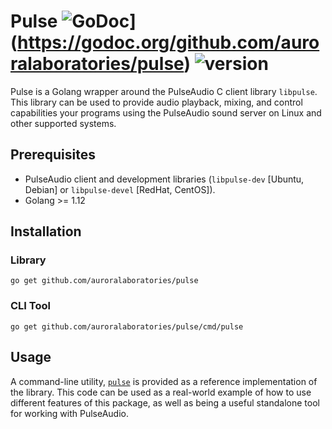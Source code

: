 # Pulse ![GoDoc](https://godoc.org/github.com/auroralaboratories/pulse?status.svg)](https://godoc.org/github.com/auroralaboratories/pulse) ![version](https://img.shields.io/github/tag/auroralaboratories/pulse.svg?colorB=6B9DD6&label=GitHub&style=flat)

Pulse is a Golang wrapper around the PulseAudio C client library `libpulse`.  This library can be used to provide audio playback, mixing, and control capabilities your programs using the PulseAudio sound server on Linux and other supported systems.

## Prerequisites

- PulseAudio client and development libraries (`libpulse-dev` [Ubuntu, Debian] or `libpulse-devel` [RedHat, CentOS]).
- Golang >= 1.12

## Installation

### Library

```
go get github.com/auroralaboratories/pulse
```

### CLI Tool

```
go get github.com/auroralaboratories/pulse/cmd/pulse
```

## Usage

A command-line utility, [`pulse`](cmd/pulse) is provided as a reference implementation of the library.  This code can be used as a real-world example of how to use different features of this package, as well as being a useful standalone tool for working with PulseAudio.